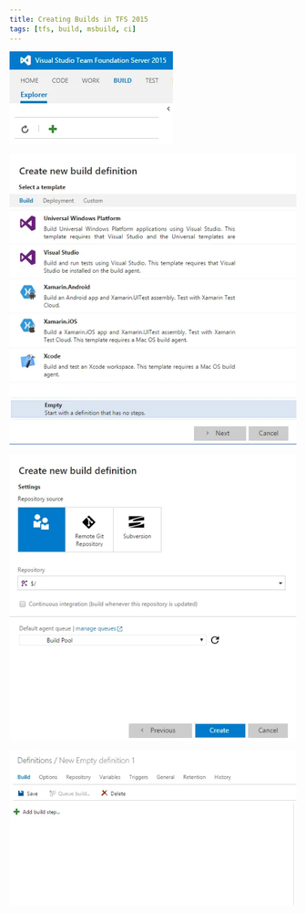 ```yaml
---
title: Creating Builds in TFS 2015
tags: [tfs, build, msbuild, ci]
---
```


![build](/img/posts/creating-builds-in-tfs-vnext/new-build-definition.webp)

![build](/img/posts/creating-builds-in-tfs-vnext/create-empty-build-definition.webp)

![build](/img/posts/creating-builds-in-tfs-vnext/using-repository.webp)

![build](/img/posts/creating-builds-in-tfs-vnext/empty-definition.webp)
